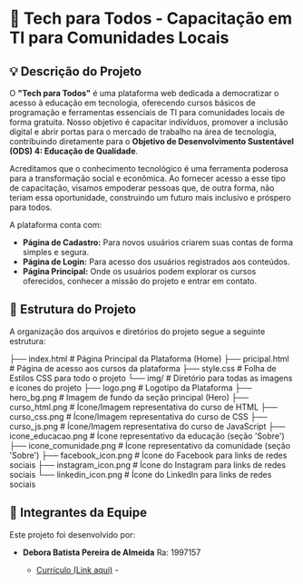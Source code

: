 # 🚀 Tech para Todos - Capacitação em TI para Comunidades Locais

## 💡 Descrição do Projeto

O **"Tech para Todos"** é uma plataforma web dedicada a democratizar o acesso à educação em tecnologia, oferecendo cursos básicos de programação e ferramentas essenciais de TI para comunidades locais de forma gratuita. Nosso objetivo é capacitar indivíduos, promover a inclusão digital e abrir portas para o mercado de trabalho na área de tecnologia, contribuindo diretamente para o **Objetivo de Desenvolvimento Sustentável (ODS) 4: Educação de Qualidade**.

Acreditamos que o conhecimento tecnológico é uma ferramenta poderosa para a transformação social e econômica. Ao fornecer acesso a esse tipo de capacitação, visamos empoderar pessoas que, de outra forma, não teriam essa oportunidade, construindo um futuro mais inclusivo e próspero para todos.

A plataforma conta com:
* **Página de Cadastro:** Para novos usuários criarem suas contas de forma simples e segura.
* **Página de Login:** Para acesso dos usuários registrados aos conteúdos.
* **Página Principal:** Onde os usuários podem explorar os cursos oferecidos, conhecer a missão do projeto e entrar em contato.

## 📁 Estrutura do Projeto

A organização dos arquivos e diretórios do projeto segue a seguinte estrutura:

├── index.html            # Página Principal da Plataforma (Home)
├── pricipal.html         # Página de acesso aos cursos da plataforma
├── style.css             # Folha de Estilos CSS para todo o projeto
└── img/                  # Diretório para todas as imagens e ícones do projeto
├── logo.png          # Logotipo da Plataforma
├── hero_bg.png       # Imagem de fundo da seção principal (Hero)
├── curso_html.png    # Ícone/Imagem representativa do curso de HTML
├── curso_css.png     # Ícone/Imagem representativa do curso de CSS
├── curso_js.png      # Ícone/Imagem representativa do curso de JavaScript
├── icone_educacao.png # Ícone representativo da educação (seção 'Sobre')
├── icone_comunidade.png # Ícone representativo da comunidade (seção 'Sobre')
├── facebook_icon.png # Ícone do Facebook para links de redes sociais
├── instagram_icon.png # Ícone do Instagram para links de redes sociais
└── linkedin_icon.png # Ícone do LinkedIn para links de redes sociais

## 👥 Integrantes da Equipe

Este projeto foi desenvolvido por:

* **Debora Batista Pereira de Almeida** Ra: 1997157
  
    * [Currículo (Link aqui)](https://deborabat.github.io/curriculo_debora.html) - 
